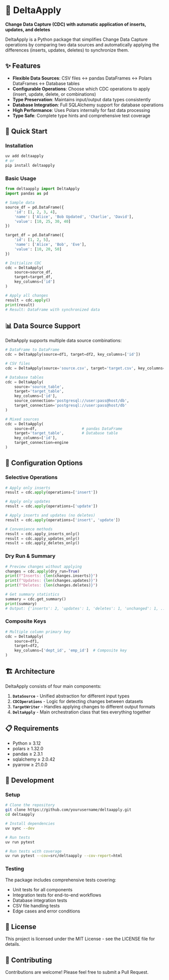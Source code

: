 # 🔄 DeltaApply

**Change Data Capture (CDC) with automatic application of inserts, updates, and deletes**

DeltaApply is a Python package that simplifies Change Data Capture operations by comparing two data sources and automatically applying the differences (inserts, updates, deletes) to synchronize them.

## ✨ Features

- **Flexible Data Sources**: CSV files ↔ pandas DataFrames ↔ Polars DataFrames ↔ Database tables
- **Configurable Operations**: Choose which CDC operations to apply (insert, update, delete, or combinations)
- **Type Preservation**: Maintains input/output data types consistently
- **Database Integration**: Full SQLAlchemy support for database operations
- **High Performance**: Uses Polars internally for fast data processing
- **Type Safe**: Complete type hints and comprehensive test coverage

## 🚀 Quick Start

### Installation

```bash
uv add deltaapply
# or
pip install deltaapply
```

### Basic Usage

```python
from deltaapply import DeltaApply
import pandas as pd

# Sample data
source_df = pd.DataFrame({
    'id': [1, 2, 3, 4],
    'name': ['Alice', 'Bob Updated', 'Charlie', 'David'],
    'value': [10, 25, 30, 40]
})

target_df = pd.DataFrame({
    'id': [1, 2, 5],
    'name': ['Alice', 'Bob', 'Eve'],
    'value': [10, 20, 50]
})

# Initialize CDC
cdc = DeltaApply(
    source=source_df,
    target=target_df,
    key_columns=['id']
)

# Apply all changes
result = cdc.apply()
print(result)
# Result: DataFrame with synchronized data
```

## 📊 Data Source Support

DeltaApply supports multiple data source combinations:

```python
# DataFrame to DataFrame
cdc = DeltaApply(source=df1, target=df2, key_columns=['id'])

# CSV files
cdc = DeltaApply(source='source.csv', target='target.csv', key_columns=['id'])

# Database tables
cdc = DeltaApply(
    source='source_table', 
    target='target_table',
    key_columns=['id'],
    source_connection='postgresql://user:pass@host/db',
    target_connection='postgresql://user:pass@host/db'
)

# Mixed sources
cdc = DeltaApply(
    source=df,                    # pandas DataFrame
    target='target_table',        # Database table
    key_columns=['id'],
    target_connection=engine
)
```

## 🔧 Configuration Options

### Selective Operations

```python
# Apply only inserts
result = cdc.apply(operations=['insert'])

# Apply only updates
result = cdc.apply(operations=['update'])

# Apply inserts and updates (no deletes)
result = cdc.apply(operations=['insert', 'update'])

# Convenience methods
result = cdc.apply_inserts_only()
result = cdc.apply_updates_only()
result = cdc.apply_deletes_only()
```

### Dry Run & Summary

```python
# Preview changes without applying
changes = cdc.apply(dry_run=True)
print(f"Inserts: {len(changes.inserts)}")
print(f"Updates: {len(changes.updates)}")
print(f"Deletes: {len(changes.deletes)}")

# Get summary statistics
summary = cdc.get_summary()
print(summary)
# Output: {'inserts': 2, 'updates': 1, 'deletes': 1, 'unchanged': 1, ...}
```

### Composite Keys

```python
# Multiple column primary key
cdc = DeltaApply(
    source=df1,
    target=df2,
    key_columns=['dept_id', 'emp_id']  # Composite key
)
```

## 🏗️ Architecture

DeltaApply consists of four main components:

1. **`DataSource`** - Unified abstraction for different input types
2. **`CDCOperations`** - Logic for detecting changes between datasets
3. **`TargetWriter`** - Handles applying changes to different output formats
4. **`DeltaApply`** - Main orchestration class that ties everything together

## 📋 Requirements

- Python ≥ 3.12
- polars ≥ 1.32.0
- pandas ≥ 2.3.1
- sqlalchemy ≥ 2.0.42
- pyarrow ≥ 21.0.0

## 🧪 Development

### Setup

```bash
# Clone the repository
git clone https://github.com/yourusername/deltaapply.git
cd deltaapply

# Install dependencies
uv sync --dev

# Run tests
uv run pytest

# Run tests with coverage
uv run pytest --cov=src/deltaapply --cov-report=html
```

### Testing

The package includes comprehensive tests covering:
- Unit tests for all components
- Integration tests for end-to-end workflows
- Database integration tests
- CSV file handling tests
- Edge cases and error conditions

## 📄 License

This project is licensed under the MIT License - see the LICENSE file for details.

## 🤝 Contributing

Contributions are welcome! Please feel free to submit a Pull Request.
